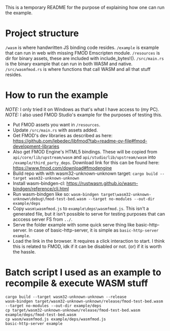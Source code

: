 This is a temporary README for the purpose of explaining how one can run the
example.

# Project structure
`/wasm` is where handwritten JS binding code resides.
`/example` is example that can run in web with missing FMOD Emscripten module.
`/resources` is dir for binary assets, these are included with include_bytes!().
`/src/main.rs` is the binary example that can run in both WASM and native.
`/src/wasmfmod.rs` is where functions that call WASM and all that stuff resides.

# How to run the example
*NOTE:* I only tried it on Windows as that's what I have access to (my PC).
*NOTE:* I also used FMOD Studio's example for the purposes of testing this.

- Put FMOD assets you want in `/resources`.
- Update `/src/main.rs` with assets added.
- Get FMOD's dev libraries as described as here:
  https://github.com/lebedec/libfmod?tab=readme-ov-file#fmod-development-libraries
- Also get FMOD Engine's HTML5 bindings. These will be copied from
  `api/core/lib/upstream/wasm` and `api/studio/lib/upstream/wasm` into
  `/example/third_party_deps`. Download link for this can be found here:
  https://www.fmod.com/download#fmodengine
- Build repo with with wasm32-unknown-unknown target:
  `cargo build --target wasm32-unknown-unknown`
- Install wasm-bindgen-cl:
  https://rustwasm.github.io/wasm-bindgen/reference/cli.html
- Run wasm-bindgen like so:
  `wasm-bindgen target\wasm32-unknown-unknown\debug\fmod-test-bed.wasm --target no-modules --out-dir example/deps`
- Copy `wasm\wasmfmod.js` to `example\deps\wasmfmod.js`. This isn't a generated
  file, but it isn't possible to serve for testing purposes that can acccess
  server FS from `../`.
- Serve the folder example with some quick serve thing like basic-http-server.
  In case of basic-http-server, it is simple as `basic-http-server example`.
- Load the link in the browser. It requires a click interaction to start.
  I think this is related to FMOD, idk if it can be disabled or not. (or)
  if it is worth the hassle.


# Batch script I used as an example to recompile & execute WASM stuff
```batch
cargo build --target wasm32-unknown-unknown --release
wasm-bindgen target/wasm32-unknown-unknown/release/fmod-test-bed.wasm --target no-modules --out-dir example/deps
cp target/wasm32-unknown-unknown/release/fmod-test-bed.wasm example/deps/fmod-test-bed.wasm
cp wasm/wasmfmod.js example/deps/wasmfmod.js
basic-http-server example
```
